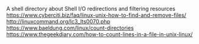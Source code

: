 A shell directory about Shell I/O redirections and filtering
resources 
https://www.cyberciti.biz/faq/linux-unix-how-to-find-and-remove-files/
http://linuxcommand.org/lc3_lts0070.php
https://www.baeldung.com/linux/count-directories
https://www.thegeekdiary.com/how-to-count-lines-in-a-file-in-unix-linux/
